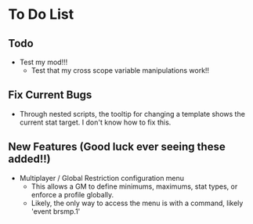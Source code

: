 # To Do List
## Todo
* Test my mod!!!
  * Test that my cross scope variable manipulations work!!
## Fix Current Bugs
* Through nested scripts, the tooltip for changing a template shows the current stat target. I don't know how to fix this.
## New Features (Good luck ever seeing these added!!)
* Multiplayer / Global Restriction configuration menu
  * This allows a GM to define minimums, maximums, stat types, or enforce a profile globally.
  * Likely, the only way to access the menu is with a command, likely 'event brsmp.1'